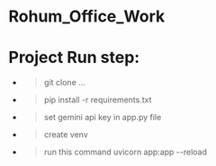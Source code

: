 # Rohum_Office_Work

# Project Run step:

- > git clone ...
- > pip install -r requirements.txt
- > set gemini api key in app.py file
- > create venv 
- > run this command uvicorn app:app --reload